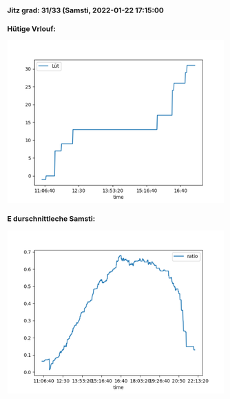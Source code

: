 ### Jitz grad: 31/33 (Samsti, 2022-01-22 17:15:00

### Hütige Vrlouf:
![Graph](Today.png)

### E durschnittleche Samsti:
![Graph](Samsti.png)